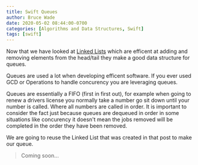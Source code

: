 ```yaml
---
title: Swift Queues
author: Bruce Wade
date: 2020-05-02 08:44:00-0700
categories: [Algorithms and Data Structures, Swift]
tags: [swift]
---
```


Now that we have looked at [Linked Lists](/posts/swift-linked-lists/) which are efficent at adding and removing elements from the head/tail they make a good data structure for queues.

Queues are used a lot when developing efficent software. If you ever used GCD or Operations to handle concurency you are leveraging queues.

Queues are essentially a FIFO (first in first out), for example when going to renew a drivers license you normally take a number go sit down until your number is called. Where all numbers are called in order. It is important to consider the fact just because queues are dequeued in order in some situations like concurency it doesn't mean the jobs removed will be completed in the order they have been removed. 

We are going to reuse the Linked List that was created in that post to make our queue.

> Coming soon...